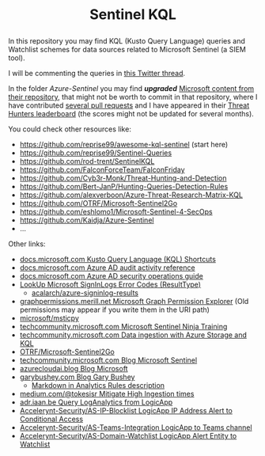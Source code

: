 # <p align="center">Sentinel KQL</p>
In this repository you may find KQL (Kusto Query Language) queries and Watchlist schemes for data sources related to Microsoft Sentinel (a SIEM tool).

I will be commenting the queries in [this Twitter thread](https://twitter.com/ep3p/status/1556248792269066241).

In the folder *Azure-Sentinel* you may find ***upgraded*** [Microsoft content from their repository](https://github.com/Azure/Azure-Sentinel), that might not be worth to commit in that repository, where I have contributed [several pull requests](https://github.com/Azure/Azure-Sentinel/pulls?q=is%3Apr+author%3Aep3p) and I have appeared in their [Threat Hunters leaderboard](https://github.com/Azure/Azure-Sentinel/blob/master/Tools/stats/stats.md) (the scores might not be updated for several months).

You could check other resources like:
- https://github.com/reprise99/awesome-kql-sentinel (start here)
- https://github.com/reprise99/Sentinel-Queries
- https://github.com/rod-trent/SentinelKQL
- https://github.com/FalconForceTeam/FalconFriday
- https://github.com/Cyb3r-Monk/Threat-Hunting-and-Detection
- https://github.com/Bert-JanP/Hunting-Queries-Detection-Rules
- https://github.com/alexverboon/Azure-Threat-Research-Matrix-KQL
- https://github.com/OTRF/Microsoft-Sentinel2Go
- https://github.com/eshlomo1/Microsoft-Sentinel-4-SecOps
- https://github.com/Kaidja/Azure-Sentinel
- ...

Other links:
- [docs.microsoft.com Kusto Query Language (KQL) Shortcuts](https://docs.microsoft.com/en-us/azure/data-explorer/kusto/tools/kusto-explorer-shortcuts)
- [docs.microsoft.com Azure AD audit activity reference](https://docs.microsoft.com/en-us/azure/active-directory/reports-monitoring/reference-audit-activities)
- [docs.microsoft.com Azure AD security operations guide](https://docs.microsoft.com/en-us/azure/active-directory/fundamentals/security-operations-introduction)
- [LookUp Microsoft SignInLogs Error Codes (ResultType)](https://login.microsoftonline.com/error)
  - [acalarch/azure-signinlog-results](https://github.com/acalarch/azure-signinlog-results/blob/main/signinlog-results.txt)
- [graphpermissions.merill.net Microsoft Graph Permission Explorer](https://graphpermissions.merill.net/index.html) (Old permissions may appear if you write them in the URI path)
- [microsoft/msticpy](https://github.com/microsoft/msticpy)
- [techcommunity.microsoft.com Microsoft Sentinel Ninja Training](https://techcommunity.microsoft.com/t5/microsoft-sentinel-blog/become-a-microsoft-sentinel-ninja-the-complete-level-400/ba-p/1246310)
- [techcommunity.microsoft.com Data ingestion with Azure Storage and KQL](https://techcommunity.microsoft.com/t5/microsoft-sentinel-blog/using-external-data-sources-to-enrich-network-logs-using-azure/ba-p/1450345)
- [OTRF/Microsoft-Sentinel2Go](https://github.com/OTRF/Microsoft-Sentinel2Go)
- [techcommunity.microsoft.com Blog Microsoft Sentinel](https://techcommunity.microsoft.com/t5/microsoft-sentinel-blog/bg-p/MicrosoftSentinelBlog)
- [azurecloudai.blog Blog Microsoft](https://azurecloudai.blog/)
- [garybushey.com Blog Gary Bushey](https://garybushey.com/)
  - [Markdown in Analytics Rules description](https://garybushey.com/2022/08/07/use-an-analytic-rules-description-for-remediation-steps/)
- [medium.com/@tokesisr Mitigate High Ingestion times](https://medium.com/@tokesisr/ingestion-time-will-tell-df7845170e53)
- [adr.iaan.be Query LogAnalytics from LogicApp](https://adr.iaan.be/blog/querying-log-analytics-from-logic-apps/)
- [Accelerynt-Security/AS-IP-Blocklist LogicApp IP Address Alert to Conditional Access](https://github.com/Accelerynt-Security/AS-IP-Blocklist)
- [Accelerynt-Security/AS-Teams-Integration LogicApp to Teams channel](https://github.com/Accelerynt-Security/AS-Teams-Integration)
- [Accelerynt-Security/AS-Domain-Watchlist LogicApp Alert Entity to Watchlist](https://github.com/Accelerynt-Security/AS-Domain-Watchlist)
